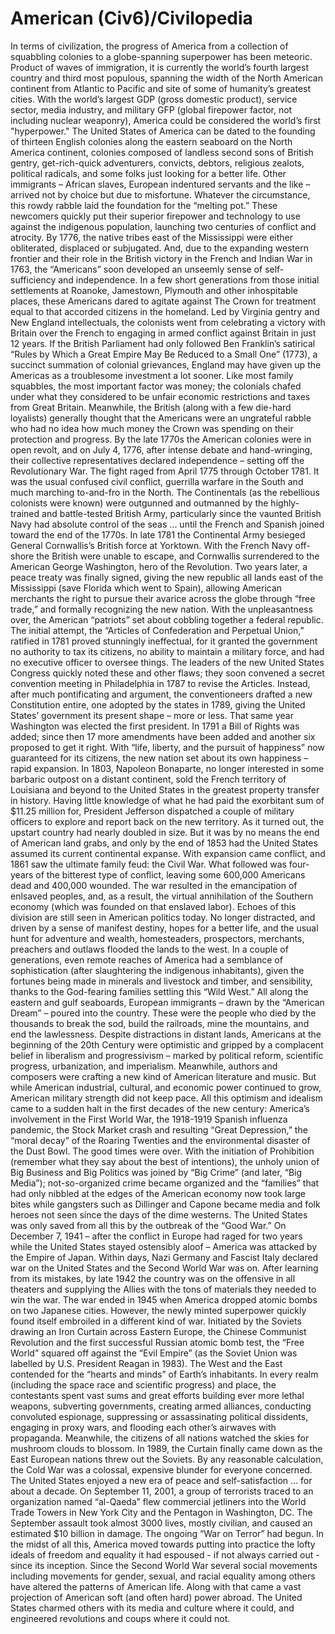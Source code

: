# American (Civ6)/Civilopedia

In terms of civilization, the progress of America from a collection of squabbling colonies to a globe-spanning superpower has been meteoric. Product of waves of immigration, it is currently the world’s fourth largest country and third most populous, spanning the width of the North American continent from Atlantic to Pacific and site of some of humanity’s greatest cities. With the world’s largest GDP (gross domestic product), service sector, media industry, and military GFP (global firepower factor, not including nuclear weaponry), America could be considered the world’s first "hyperpower."
The United States of America can be dated to the founding of thirteen English colonies along the eastern seaboard on the North America continent, colonies composed of landless second sons of British gentry, get-rich-quick adventurers, convicts, debtors, religious zealots, political radicals, and some folks just looking for a better life. Other immigrants – African slaves, European indentured servants and the like – arrived not by choice but due to misfortune. Whatever the circumstance, this rowdy rabble laid the foundation for the “melting pot.”
These newcomers quickly put their superior firepower and technology to use against the indigenous population, launching two centuries of conflict and atrocity. By 1776, the native tribes east of the Mississippi were either obliterated, displaced or subjugated. And, due to the expanding western frontier and their role in the British victory in the French and Indian War in 1763, the “Americans” soon developed an unseemly sense of self-sufficiency and independence. In a few short generations from those initial settlements at Roanoke, Jamestown, Plymouth and other inhospitable places, these Americans dared to agitate against The Crown for treatment equal to that accorded citizens in the homeland.
Led by Virginia gentry and New England intellectuals, the colonists went from celebrating a victory with Britain over the French to engaging in armed conflict against Britain in just 12 years. If the British Parliament had only followed Ben Franklin’s satirical “Rules by Which a Great Empire May Be Reduced to a Small One” (1773), a succinct summation of colonial grievances, England may have given up the Americas as a troublesome investment a lot sooner. Like most family squabbles, the most important factor was money; the colonials chafed under what they considered to be unfair economic restrictions and taxes from Great Britain. Meanwhile, the British (along with a few die-hard loyalists) generally thought that the Americans were an ungrateful rabble who had no idea how much money the Crown was spending on their protection and progress.
By the late 1770s the American colonies were in open revolt, and on July 4, 1776, after intense debate and hand-wringing, their collective representatives declared independence – setting off the Revolutionary War. The fight raged from April 1775 through October 1781. It was the usual confused civil conflict, guerrilla warfare in the South and much marching to-and-fro in the North. The Continentals (as the rebellious colonists were known) were outgunned and outmanned by the highly-trained and battle-tested British Army, particularly since the vaunted British Navy had absolute control of the seas ... until the French and Spanish joined toward the end of the 1770s.
In late 1781 the Continental Army besieged General Cornwallis’s British force at Yorktown. With the French Navy off-shore the British were unable to escape, and Cornwallis surrendered to the American George Washington, hero of the Revolution. Two years later, a peace treaty was finally signed, giving the new republic all lands east of the Mississippi (save Florida which went to Spain), allowing American merchants the right to pursue their avarice across the globe through “free trade,” and formally recognizing the new nation.
With the unpleasantness over, the American “patriots” set about cobbling together a federal republic. The initial attempt, the “Articles of Confederation and Perpetual Union,” ratified in 1781 proved stunningly ineffectual, for it granted the government no authority to tax its citizens, no ability to maintain a military force, and had no executive officer to oversee things. The leaders of the new United States Congress quickly noted these and other flaws; they soon convened a secret convention meeting in Philadelphia in 1787 to revise the Articles. Instead, after much pontificating and argument, the conventioneers drafted a new Constitution entire, one adopted by the states in 1789, giving the United States’ government its present shape – more or less. That same year Washington was elected the first president. In 1791 a Bill of Rights was added; since then 17 more amendments have been added and another six proposed to get it right.
With “life, liberty, and the pursuit of happiness” now guaranteed for its citizens, the new nation set about its own happiness – rapid expansion. In 1803, Napoleon Bonaparte, no longer interested in some barbaric outpost on a distant continent, sold the French territory of Louisiana and beyond to the United States in the greatest property transfer in history. Having little knowledge of what he had paid the exorbitant sum of $11.25 million for, President Jefferson dispatched a couple of military officers to explore and report back on the new territory. As it turned out, the upstart country had nearly doubled in size. But it was by no means the end of American land grabs, and only by the end of 1853 had the United States assumed its current continental expanse.
With expansion came conflict, and 1861 saw the ultimate family feud: the Civil War. What followed was four-years of the bitterest type of conflict, leaving some 600,000 Americans dead and 400,000 wounded. The war resulted in the emancipation of enlsaved peoples, and, as a result, the virtual annihilation of the Southern economy (which was founded on that enslaved labor). Echoes of this division are still seen in American politics today.
No longer distracted, and driven by a sense of manifest destiny, hopes for a better life, and the usual hunt for adventure and wealth, homesteaders, prospectors, merchants, preachers and outlaws flooded the lands to the west. In a couple of generations, even remote reaches of America had a semblance of sophistication (after slaughtering the indigenous inhabitants), given the fortunes being made in minerals and livestock and timber, and sensibility, thanks to the God-fearing families settling this “Wild West.” All along the eastern and gulf seaboards, European immigrants – drawn by the “American Dream” – poured into the country. These were the people who died by the thousands to break the sod, build the railroads, mine the mountains, and end the lawlessness.
Despite distractions in distant lands, Americans at the beginning of the 20th Century were optimistic and gripped by a complacent belief in liberalism and progressivism – marked by political reform, scientific progress, urbanization, and imperialism. Meanwhile, authors and composers were crafting a new kind of American literature and music. But while American industrial, cultural, and economic power continued to grow, American military strength did not keep pace.
All this optimism and idealism came to a sudden halt in the first decades of the new century: America’s involvement in the First World War, the 1918-1919 Spanish influenza pandemic, the Stock Market crash and resulting “Great Depression,” the “moral decay” of the Roaring Twenties and the environmental disaster of the Dust Bowl. The good times were over. With the initiation of Prohibition (remember what they say about the best of intentions), the unholy union of Big Business and Big Politics was joined by “Big Crime” (and later, “Big Media”); not-so-organized crime became organized and the “families” that had only nibbled at the edges of the American economy now took large bites while gangsters such as Dillinger and Capone became media and folk heroes not seen since the days of the dime westerns.
The United States was only saved from all this by the outbreak of the “Good War.” On December 7, 1941 – after the conflict in Europe had raged for two years while the United States stayed ostensibly aloof – America was attacked by the Empire of Japan. Within days, Nazi Germany and Fascist Italy declared war on the United States and the Second World War was on. After learning from its mistakes, by late 1942 the country was on the offensive in all theaters and supplying the Allies with the tons of materials they needed to win the war. The war ended in 1945 when America dropped atomic bombs on two Japanese cities.
However, the newly minted superpower quickly found itself embroiled in a different kind of war. Initiated by the Soviets drawing an Iron Curtain across Eastern Europe, the Chinese Communist Revolution and the first successful Russian atomic bomb test, the “Free World” squared off against the “Evil Empire” (as the Soviet Union was labelled by U.S. President Reagan in 1983). The West and the East contended for the “hearts and minds” of Earth’s inhabitants. In every realm (including the space race and scientific progress) and place, the contestants spent vast sums and great efforts building ever more lethal weapons, subverting governments, creating armed alliances, conducting convoluted espionage, suppressing or assassinating political dissidents, engaging in proxy wars, and flooding each other’s airwaves with propaganda. Meanwhile, the citizens of all nations watched the skies for mushroom clouds to blossom. In 1989, the Curtain finally came down as the East European nations threw out the Soviets. By any reasonable calculation, the Cold War was a colossal, expensive blunder for everyone concerned.
The United States enjoyed a new era of peace and self-satisfaction ... for about a decade. On September 11, 2001, a group of terrorists traced to an organization named “al-Qaeda” flew commercial jetliners into the World Trade Towers in New York City and the Pentagon in Washington, DC. The September assault took almost 3000 lives, mostly civilian, and caused an estimated $10 billion in damage. The ongoing “War on Terror” had begun.
In the midst of all this, America moved towards putting into practice the lofty ideals of freedom and equality it had espoused - if not always carried out - since its inception. Since the Second World War several social movements including movements for gender, sexual, and racial equality among others have altered the patterns of American life. Along with that came a vast projection of American soft (and often hard) power abroad. The United States charmed others with its media and culture where it could, and engineered revolutions and coups where it could not.